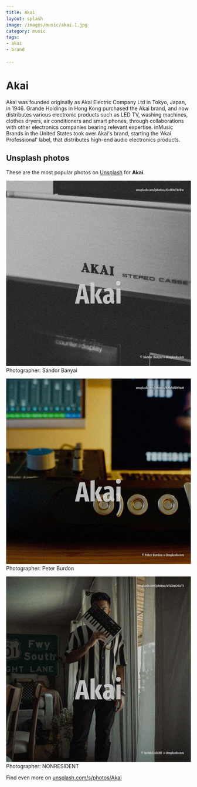 ```yaml
---
title: Akai
layout: splash
image: /images/music/akai.1.jpg
category: music
tags:
- akai
- brand

---
```

# Akai

Akai  was founded originally as Akai Electric Company Ltd in Tokyo, Japan, in 1946.
Grande Holdings in Hong Kong purchased the Akai brand, and now distributes various electronic 
products such as LED TV, washing machines, clothes dryers, air conditioners and smart phones, 
through collaborations with other electronics companies bearing relevant expertise.
inMusic Brands in the United States took over Akai's brand, starting the ‘Akai Professional’ label, 
that distributes high-end audio electronics products.

 
## Unsplash photos
These are the most popular photos on [Unsplash](https://unsplash.com) for **Akai**.
 
![Akai](/images/music/akai.1.jpg)
Photographer:  Sándor Bányai
 
![Akai](/images/music/akai.2.jpg)
Photographer:  Peter Burdon
 
![Akai](/images/music/akai.3.jpg)
Photographer:  NONRESIDENT
 
Find even more on [unsplash.com/s/photos/Akai](https://unsplash.com/s/photos/Akai)
 
